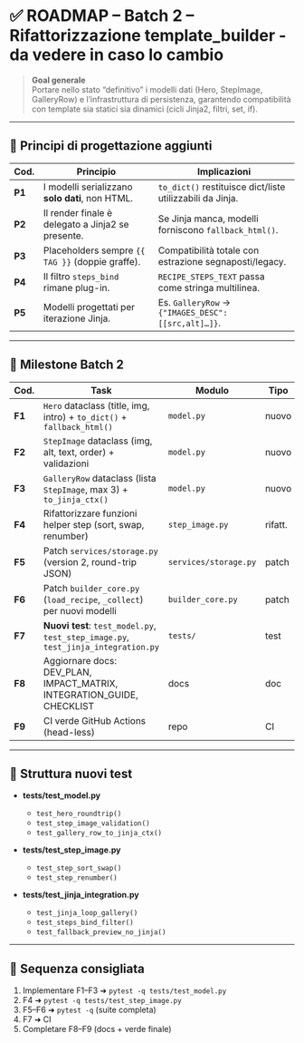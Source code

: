 # ✅ ROADMAP – Batch 2 – Rifattorizzazione template_builder - da vedere in caso lo cambio

> **Goal generale**  
> Portare nello stato “definitivo” i modelli dati (Hero, StepImage, GalleryRow) e
> l’infrastruttura di persistenza, garantendo compatibilità con template sia
> statici sia dinamici (cicli Jinja2, filtri, set, if).

---

## 🔑 Principi di progettazione aggiunti

| Cod. | Principio | Implicazioni |
|------|-----------|-------------|
| **P1** | I modelli serializzano **solo dati**, non HTML. | `to_dict()` restituisce dict/liste utilizzabili da Jinja. |
| **P2** | Il render finale è delegato a Jinja2 se presente. | Se Jinja manca, modelli forniscono `fallback_html()`. |
| **P3** | Placeholders sempre `{{ TAG }}` (doppie graffe). | Compatibilità totale con estrazione segnaposti/legacy. |
| **P4** | Il filtro `steps_bind` rimane plug-in. | `RECIPE_STEPS_TEXT` passa come stringa multilinea. |
| **P5** | Modelli progettati per iterazione Jinja. | Es. `GalleryRow` -> `{"IMAGES_DESC": [[src,alt]…]}`. |

---

## 📌 Milestone Batch 2

| Cod. | Task | Modulo | Tipo |
|------|------|--------|------|
| **F1** | `Hero` dataclass (title, img, intro) + `to_dict()` + `fallback_html()` | `model.py` | nuovo |
| **F2** | `StepImage` dataclass (img, alt, text, order) + validazioni | `model.py` | nuovo |
| **F3** | `GalleryRow` dataclass (lista `StepImage`, max 3) + `to_jinja_ctx()` | `model.py` | nuovo |
| **F4** | Rifattorizzare funzioni helper step (sort, swap, renumber) | `step_image.py` | rifatt. |
| **F5** | Patch `services/storage.py` (version 2, round-trip JSON) | `services/storage.py` | patch |
| **F6** | Patch `builder_core.py` (`load_recipe`, `_collect`) per nuovi modelli | `builder_core.py` | patch |
| **F7** | **Nuovi test**: `test_model.py`, `test_step_image.py`, `test_jinja_integration.py` | `tests/` | test |
| **F8** | Aggiornare docs: DEV_PLAN, IMPACT_MATRIX, INTEGRATION_GUIDE, CHECKLIST | docs | doc |
| **F9** | CI verde GitHub Actions (head-less) | repo | CI |

---

## 🧪 Struttura nuovi test

- **tests/test_model.py**  
  - `test_hero_roundtrip()`  
  - `test_step_image_validation()`  
  - `test_gallery_row_to_jinja_ctx()`

- **tests/test_step_image.py**  
  - `test_step_sort_swap()`  
  - `test_step_renumber()`  

- **tests/test_jinja_integration.py**  
  - `test_jinja_loop_gallery()`  
  - `test_steps_bind_filter()`  
  - `test_fallback_preview_no_jinja()`

---

## 📅 Sequenza consigliata

1. Implementare F1–F3 ➜ `pytest -q tests/test_model.py`
2. F4 ➜ `pytest -q tests/test_step_image.py`
3. F5–F6 ➜ `pytest -q` (suite completa)
4. F7 ➜ CI
5. Completare F8–F9 (docs + verde finale)
